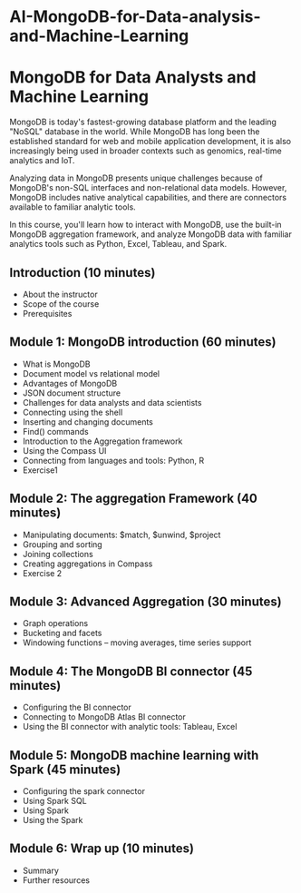 # AI-MongoDB-for-Data-analysis-and-Machine-Learning

# MongoDB for Data Analysts and Machine Learning

MongoDB is today's fastest-growing database platform and the leading "NoSQL" database in the world.  While MongoDB has long been the established standard for web and mobile application development, it is also increasingly being used in broader contexts such as genomics, real-time analytics and IoT.  

Analyzing data in MongoDB presents unique challenges because of MongoDB's non-SQL interfaces and non-relational data models.  However, MongoDB includes native analytical capabilities, and there are connectors available to familiar analytic tools. 
 
In this course, you'll learn how to interact with MongoDB, use the built-in MongoDB aggregation framework, and analyze MongoDB data with familiar analytics tools such as Python, Excel, Tableau, and Spark.  

## Introduction (10 minutes)
* About the instructor
* Scope of the course
* Prerequisites

## Module 1: MongoDB introduction (60 minutes)
* What is MongoDB
* Document model vs relational model
* Advantages of MongoDB 
* JSON document structure
* Challenges for data analysts and data scientists
* Connecting using the shell
* Inserting and changing documents
* Find() commands
* Introduction to the Aggregation framework
* Using the Compass UI
* Connecting from languages and tools: Python, R
* Exercise1 

## Module 2: The aggregation Framework (40 minutes) 
* Manipulating documents: $match, $unwind, $project
* Grouping and sorting
* Joining collections
* Creating aggregations in Compass
* Exercise 2 

## Module 3: Advanced Aggregation (30 minutes)
* Graph operations
* Bucketing and facets
* Windowing functions – moving averages, time series support

## Module 4: The MongoDB BI connector (45 minutes)
* Configuring the BI connector
* Connecting to MongoDB Atlas BI connector
* Using the BI connector with analytic tools: Tableau, Excel

## Module 5: MongoDB machine learning with Spark (45 minutes)
* Configuring the spark connector
* Using Spark SQL
* Using Spark 
* Using the Spark 

## Module 6: Wrap up (10 minutes) 
* Summary
* Further resources

	 
	
	





